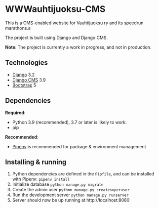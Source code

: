 # WWWauhtijuoksu-CMS

This is a CMS-enabled website for Vauhtijuoksu ry and its speedrun marathons.a

The project is built using Django and Django CMS.

**Note**: The project is currently a work in progress, and not in production.

## Technologies

* [Django](https://www.djangoproject.com/) 3.2
* [Django CMS](https://www.django-cms.org/en/) 3.9 
* [Bootstrap](https://getbootstrap.com/) 5

## Dependencies

**Required**:
* Python 3.9 (recommended), 3.7 or later is likely to work.
* pip

**Recommended**:
* [Pipenv](https://github.com/pypa/pipenv) is recommended for package & environment management

## Installing & running

1. Python dependencies are defined in the `Pipfile`, and can be installed with Pipenv:
    `pipenv install`
1. Initialize database
    `python manage.py migrate`
1. Create the admin user
    `python manage.py createsuperuser`
1. Run the development server
    `python manage.py runserver`
1. Server should now be up running at http://localhost:8080
